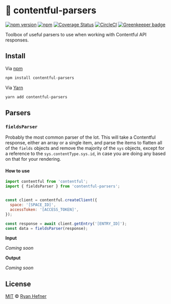 # 🧰 contentful-parsers

[![npm version](https://badge.fury.io/js/contentful-parsers.svg)](https://badge.fury.io/js/contentful-parsers)
[![npm](https://img.shields.io/npm/l/express.svg)](LICENSE)
[![Coverage Status](https://coveralls.io/repos/github/ryanhefner/contentful-parsers/badge.svg?branch=master)](https://coveralls.io/github/ryanhefner/contentful-parsers?branch=master)
[![CircleCI](https://circleci.com/gh/ryanhefner/contentful-parsers.svg?style=shield)](https://circleci.com/gh/ryanhefner/contentful-parsers)
[![Greenkeeper badge](https://badges.greenkeeper.io/ryanhefner/contentful-parsers.svg)](https://greenkeeper.io/)

Toolbox of useful parsers to use when working with Contentful API responses.

## Install

Via [npm](https://npmjs.com/package/contentful-parsers)

```sh
npm install contentful-parsers
```

Via [Yarn](http://yarn.fyi/contentful-parsers)

```sh
yarn add contentful-parsers
```

## Parsers

### `fieldsParser`
Probably the most common parser of the lot. This will take a Contentful response,
either an array or a single item, and parse the items to flatten all of the `fields`
objects and remove the majority of the `sys` objects, except for a reference to
the `sys.contentType.sys.id`, in case you are doing any based on that for your
rendering.

#### How to use

```js
import contentful from 'contentful';
import { fieldsParser } from 'contentful-parsers';


const client = contentful.createClient({
  space: '[SPACE_ID]',
  accessToken: '[ACCESS_TOKEN]',
});

const response = await client.getEntry('[ENTRY_ID]');
const data = fieldsParser(response);
```

__Input__

_Coming soon_

__Output__

_Coming soon_


## License

[MIT](LICENSE) © [Ryan Hefner](https://www.ryanhefner.com)

